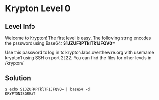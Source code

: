 # Krypton Level 0
## Level Info
Welcome to Krypton! The first level is easy. The following string encodes the password using Base64:
**S1JZUFRPTklTR1JFQVQ=**

Use this password to log in to krypton.labs.overthewire.org with username krypton1 using SSH on port 2222. You can find the files for other levels in /krypton/

## Solution 
```
$ echo S1JZUFRPTklTR1JFQVQ= | base64 -d 
KRYPTONISGREAT
```
